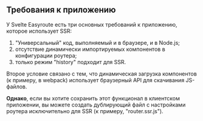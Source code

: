 ## Требования к приложению

У Svelte Easyroute есть три основных требований к приложению,
которое использует SSR:
1. "Универсальный" код, выполняемый и в браузере, и в Node.js;
2. отсутствие динамически импортируемых компонентов в 
конфигурации роутера;
3. только режим "history" подходит для SSR.

Второе условие связано с тем, что динамическая загрузка 
компонентов (к примеру, в webpack) использует браузерный 
API для скачивания JS-файлов. 

**Однако**, если вы хотите сохранить этот функционал в 
клиентском приложении, вы можете создать дублирующий 
файл с настройками роутера исключительно для SSR (к примеру,
"router.ssr.js"). 